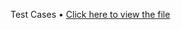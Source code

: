 Test Cases • [Click here to view the file](https://drive.google.com/drive/folders/1if94ruXRVN_ia0PbvPH7kqrLrG1QvzsW?usp=share_link)
